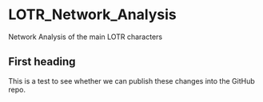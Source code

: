 # LOTR_Network_Analysis
Network Analysis of the main LOTR characters

## First heading

This is a test to see whether we can publish these changes into the GitHub repo.   
